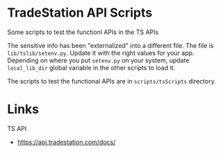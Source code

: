# TradeStation API Scripts
Some scripts to test the functionl APIs in the TS APIs

The sensitive info has been "externalized" into a different file. The file is `lib/tslib/setenv.py`. Update it with the right values for your app. Depending on where you put `setenv.py` on your system, update `local_lib_dir` global variable in the other scripts to load it.

The scripts to test the functional APIs are in `scripts/tsScripts` directory.

# Links

TS API
* https://api.tradestation.com/docs/


